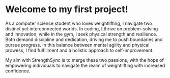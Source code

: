 # Welcome to my first project! 

As a computer science student who loves weightlifting, I navigate two distinct yet interconnected worlds. In coding, I thrive on problem-solving and innovation, while in the gym, I seek physical strength and resilience. Both demand discipline and dedication, driving me to push boundaries and pursue progress. In this balance between mental agility and physical prowess, I find fulfillment and a holistic approach to self-improvement.

My aim with StrengthSync is to merge these two passions, with the hope of empowering individuals to navigate the realm of weightlifting with increased confidence.
